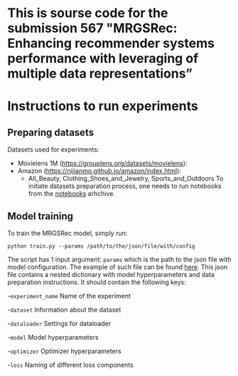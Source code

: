 # This is sourse code for the submission 567 "MRGSRec: Enhancing recommender systems performance with leveraging of multiple data representations”
# Instructions to run experiments

## Preparing datasets
Datasets used for experiments:
- Movielens 1M (https://grouplens.org/datasets/movielens):
- Amazon (https://nijianmo.github.io/amazon/index.html):
  - All_Beauty, Clothing_Shoes_and_Jewelry, Sports_and_Outdoors
 To initiate datasets preparation process, one needs to run notebooks from the [notebooks](./notebooks.zip) arhchive.

## Model training
To train the MRGSRec model, simply run:
```shell
python train.py --params /path/to/the/json/file/with/config
```
The script has 1 input argument: `params` which is the path to the json file with model configuration. The example of such file can be found [here](./configs/mrgsrec_train_config.json). This json file contains a nested dictionary with model hyperparameters and data preparation instructions. It should contain the following keys:

-`experiment_name` Name of the experiment

-`dataset` Information about the dataset

-`dataloader` Settings for dataloader

-`model` Model hyperparameters

-`optimizer` Optimizer hyperparameters

-`loss` Naming of different loss components
